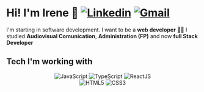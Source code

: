 <h1>Hi! I'm Irene 👋 <a href="https://www.linkedin.com/in/irene-matamala-munyoz-49a83024b/" target="_blank"><img alt='Linkedin' src='https://img.shields.io/badge/-Linkedin-blue?style=flat-square&logo=Linkedin&logoColor=white' /></a> <a href="mailto:irenematamala@gmail.com" target="_blank"><img alt='Gmail' src='https://img.shields.io/badge/-Gmail-c14438?style=flat-square&logo=Gmail&logoColor=white' /></a></h1>

I'm starting in software development.
I want to be a **web developer** 👨‍💻
I studied **Audiovisual Comunication**, **Administration (FP)** and now  **full Stack Developer**

## Tech I'm working with
<div align="center">
  <img alt='JavaScript' src='https://img.shields.io/badge/-Javascript-F7DF1E?style=for-the-badge&logo=javascript&logoColor=white' /></a>
  <img alt='TypeScript' src='https://img.shields.io/badge/-TypeScript-3178C6?style=for-the-badge&logo=typescript&logoColor=white' /></a>
  <img alt='ReactJS' src='https://img.shields.io/badge/-ReactJS-61DAFB?style=for-the-badge&logo=react&logoColor=white' /></a>
  </br>
  <img alt='HTML5' src='https://img.shields.io/badge/-HTML5-E34F26?style=for-the-badge&logo=html5&logoColor=white' /></a>
  <img alt='CSS3' src='https://img.shields.io/badge/-CSS3-1572B6?style=for-the-badge&logo=css3&logoColor=white' /></a>
  <br/>  
</div>
